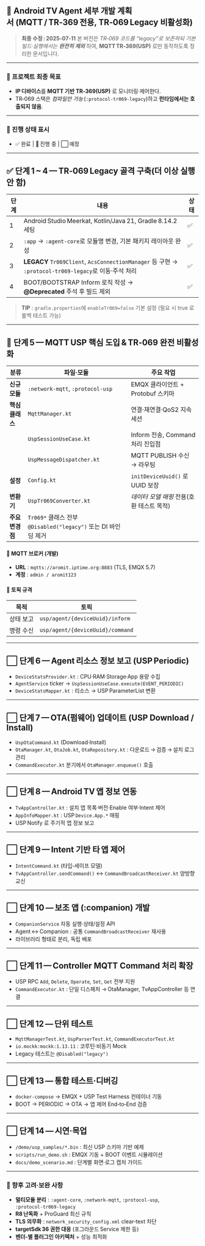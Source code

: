 ## 🚩 Android TV Agent 세부 개발 계획서 (**MQTT / TR‑369 전용, TR‑069 Legacy 비활성화**)

> **최종 수정 : 2025‑07‑11**
> 본 버전은 *TR‑069 코드를 “legacy”로 보존하되 기본 빌드·실행에서는 **완전히 제외*** 하여, **MQTT TR‑369(USP)** 로만 동작하도록 정리한 문서입니다.

---

### 📌 프로젝트 최종 목표

* **IP 디바이스**를 **MQTT 기반 TR‑369(USP)** 로 모니터링·제어한다.
* TR‑069 스택은 *컴파일만 가능* (`:protocol‑tr069‑legacy`)하고 **런타임에서는 호출되지 않음**.

---

### 📌 진행 상태 표시

* ✅ 완료 | 🚧 진행 중 | ⬜ 예정

---

## ✅ 단계 1 ~ 4 — **TR‑069 Legacy 골격 구축(더 이상 실행 안 함)**

| 단계 | 내용                                                                                         | 상태 |
| -- | ------------------------------------------------------------------------------------------ | -- |
| 1  | Android Studio Meerkat, Kotlin/Java 21, Gradle 8.14.2 세팅                                   | ✅  |
| 2  | `:app` → `:agent‑core`로 모듈명 변경, 기본 패키지 레이아웃 완성                                             | ✅  |
| 3  | **LEGACY** `Tr069Client`, `AcsConnectionManager` 등 구현 → `:protocol‑tr069‑legacy`로 이동·주석 처리 | ✅  |
| 4  | BOOT/BOOTSTRAP Inform 로직 작성 → **@Deprecated** 주석 후 빌드 제외                                   | ✅  |

> **TIP** : `gradle.properties`에 `enableTr069=false` 기본 설정 (필요 시 true 로 롤백 테스트 가능)

---

## 🚧 단계 5 — **MQTT USP 핵심 도입 & TR‑069 완전 비활성화**

| 분류         | 파일·모듈                                              | 주요 작업                        |
| ---------- | -------------------------------------------------- | ---------------------------- |
| **신규 모듈**  | `:network‑mqtt`, `:protocol‑usp`                   | EMQX 클라이언트 + Protobuf 스키마    |
| **핵심 클래스** | `MqttManager.kt`                                   | 연결·재연결·QoS2 지속 세션            |
|            | `UspSessionUseCase.kt`                             | Inform 전송, Command 처리 진입점    |
|            | `UspMessageDispatcher.kt`                          | MQTT PUBLISH 수신 → 라우팅        |
| **설정**     | `Config.kt`                                        | `initDeviceUuid()` 로 UUID 보장 |
| **변환기**    | `UspTr069Converter.kt`                             | *데이터 모델 매핑* 전용(호환 테스트 목적)    |
| **주요 변경점** | `Tr069*` 클래스 전부 `@Disabled("legacy")` 또는 DI 바인딩 제거 |                              |

#### 🔗 MQTT 브로커 (개발)

* **URL** : `mqtts://aromit.iptime.org:8883` (TLS, EMQX 5.7)
* **계정** : `admin / aromit123`

#### 📡 토픽 규격

| 목적    | 토픽                               |
| ----- | -------------------------------- |
| 상태 보고 | `usp/agent/{deviceUuid}/inform`  |
| 명령 수신 | `usp/agent/{deviceUuid}/command` |

---

## ⬜ 단계 6 — Agent 리소스 정보 보고 (USP Periodic)

* `DeviceStatsProvider.kt` : CPU·RAM·Storage·App 용량 수집
* `AgentService` ticker → `UspSessionUseCase.execute(EVENT_PERIODIC)`
* `DeviceStatsMapper.kt` : 리소스 → USP ParameterList 변환

---

## ⬜ 단계 7 — OTA(펌웨어) 업데이트 (USP Download / Install)

* `UspOtaCommand.kt` (Download·Install)
* `OtaManager.kt`, `OtaJob.kt`, `OtaRepository.kt` : 다운로드 → 검증 → 설치 로그 관리
* `CommandExecutor.kt` 분기에서 `OtaManager.enqueue()` 호출

---

## ⬜ 단계 8 — Android TV 앱 정보 연동

* `TvAppController.kt` : 설치 앱 목록·버전·Enable 여부·Intent 제어
* `AppInfoMapper.kt` : USP `Device.App.*` 매핑
* USP Notify 로 주기적 앱 정보 보고

---

## ⬜ 단계 9 — Intent 기반 타 앱 제어

* `IntentCommand.kt` (타입‑세이프 모델)
* `TvAppController.sendCommand()` ↔ `CommandBroadcastReceiver.kt` 양방향 교신

---

## ⬜ 단계 10 — 보조 앱 (**:companion**) 개발

* `CompanionService` 자동 실행·상태/설정 API
* Agent ↔ Companion : 공통 `CommandBroadcastReceiver` 재사용
* 라이브러리 형태로 분리, 독립 배포

---

## ⬜ 단계 11 — Controller MQTT Command 처리 확장

* USP RPC `Add`, `Delete`, `Operate`, `Set`, `Get` 전부 지원
* `CommandExecutor.kt` : 단일 디스패처 → OtaManager, TvAppController 등 연결

---

## ⬜ 단계 12 — 단위 테스트

* `MqttManagerTest.kt`, `UspParserTest.kt`, `CommandExecutorTest.kt`
* `io.mockk:mockk:1.13.11` : 코루틴·비동기 Mock
* Legacy 테스트는 `@Disabled("legacy")`

---

## ⬜ 단계 13 — 통합 테스트·디버깅

* `docker-compose` → EMQX + USP Test Harness 컨테이너 기동
* BOOT → PERIODIC → OTA → 앱 제어 End‑to‑End 검증

---

## ⬜ 단계 14 — 시연·목업

* `/demo/usp_samples/*.bin` : 최신 USP 스키마 기반 예제
* `scripts/run_demo.sh` : EMQX 기동 + BOOT 이벤트 시뮬레이션
* `docs/demo_scenario.md` : 단계별 화면·로그 캡처 가이드

---

### 📌 향후 고려·보완 사항

* **멀티모듈 분리** : `:agent‑core`, `:network‑mqtt`, `:protocol‑usp`, `:protocol‑tr069‑legacy`
* **R8 난독화** + ProGuard 최신 규칙
* **TLS 의무화** : `network_security_config.xml` clear‑text 차단
* **targetSdk 36 권한 대응** (포그라운드 Service 제한 등)
* **벤더‑별 플러그인 아키텍처** + 성능 최적화
